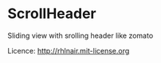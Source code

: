 # ScrollHeader
Sliding view with srolling header like zomato


Licence: http://rhlnair.mit-license.org
